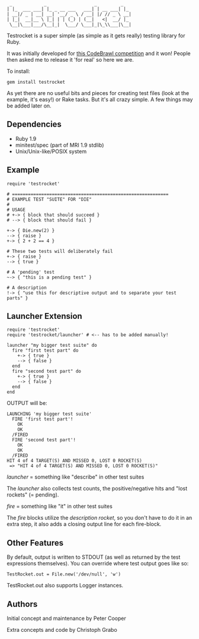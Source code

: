      _            _                  _         _   
    | |_  ___ ___| |_ _ __ ___   ___| | __ ___| |_ 
    | __|/ _ | __| __| '__/ _ \ / __| |/ // _ \ __|
    | |_|  __|__ \ |_| | | (_) | (__|   <|  __/ |_ 
     \__|\___|___/\__|_|  \___/ \___|_|\_\\___|\__|
                                                   
Testrocket is a super simple (as simple as it gets really) testing library for Ruby.

It was initially developed for [this CodeBrawl competition](http://codebrawl.com/articles/contest-rundown-ruby-testing-libraries) and it won! People then asked me to release it 'for real' so here we are.

To install:

    gem install testrocket
    
As yet there are no useful bits and pieces for creating test files (look at the example, it's easy!) or Rake tasks. But it's all crazy simple. A few things may be added later on.
    
Dependencies
------------

- Ruby 1.9
- minitest/spec (part of MRI 1.9 stdlib)
- Unix/Unix-like/POSIX system

Example
-------

    require 'testrocket'
    
    # ===========================================================
    # EXAMPLE TEST "SUITE" FOR "DIE"
    #
    # USAGE
    # +-> { block that should succeed }
    # --> { block that should fail }
    
    +-> { Die.new(2) }
    --> { raise }
    +-> { 2 + 2 == 4 }
    
    # These two tests will deliberately fail
    +-> { raise }
    --> { true }

    # A 'pending' test
    ~-> { "this is a pending test" }

    # A description
    !-> { "use this for descriptive output and to separate your test parts" }
    
Launcher Extension
------------------

    require 'testrocket'
    require 'testrocket/launcher' # <-- has to be added manually!
    
    launcher "my bigger test suite" do
      fire "first test part" do
        +-> { true }
        --> { false }
      end
      fire "second test part" do
        +-> { true }
        --> { false }
      end
    end
    
OUTPUT will be:
    
    LAUNCHING 'my bigger test suite'
      FIRE 'first test part'!
        OK
        OK
      /FIRED
      FIRE 'second test part'!
        OK
        OK
      /FIRED
    HIT 4 of 4 TARGET(S) AND MISSED 0, LOST 0 ROCKET(S)
     => "HIT 4 of 4 TARGET(S) AND MISSED 0, LOST 0 ROCKET(S)" 

_launcher_ = something like "describe" in other test suites

The _launcher_ also collects test counts, the positive/negative hits and "lost rockets" (= pending).

_fire_ = something like "it" in other test suites

The _fire_ blocks utilize the _description rocket_, so you don't have to do it in an extra step, it also adds a closing output line for each fire-block.
    
Other Features
--------------

By default, output is written to STDOUT (as well as returned by the test expressions themselves). You can override where test output goes like so:

    TestRocket.out = File.new('/dev/null', 'w')

TestRocket.out also supports Logger instances.

Authors
-------

Initial concept and maintenance by Peter Cooper

Extra concepts and code by Christoph Grabo
